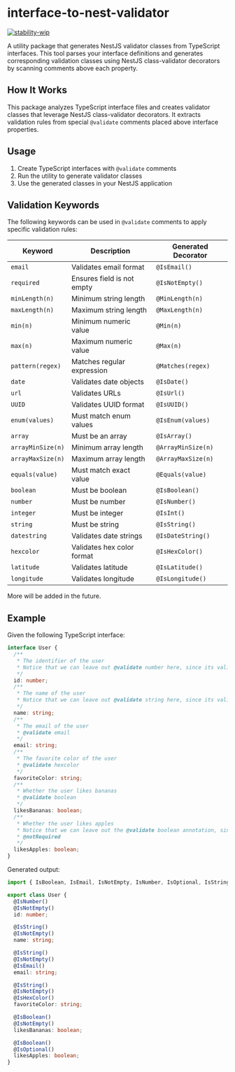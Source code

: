 # interface-to-nest-validator

[![stability-wip](https://img.shields.io/badge/stability-wip-lightgrey.svg)]()

A utility package that generates NestJS validator classes from TypeScript interfaces. This tool parses your interface definitions and generates corresponding validation classes using NestJS class-validator decorators by scanning comments above each property.

## How It Works

This package analyzes TypeScript interface files and creates validator classes that leverage NestJS class-validator decorators. It extracts validation rules from special `@validate` comments placed above interface properties.

## Usage

1. Create TypeScript interfaces with `@validate` comments
2. Run the utility to generate validator classes
3. Use the generated classes in your NestJS application

## Validation Keywords

The following keywords can be used in `@validate` comments to apply specific validation rules:

| Keyword           | Description                | Generated Decorator |
| ----------------- | -------------------------- | ------------------- |
| `email`           | Validates email format     | `@IsEmail()`        |
| `required`        | Ensures field is not empty | `@IsNotEmpty()`     |
| `minLength(n)`    | Minimum string length      | `@MinLength(n)`     |
| `maxLength(n)`    | Maximum string length      | `@MaxLength(n)`     |
| `min(n)`          | Minimum numeric value      | `@Min(n)`           |
| `max(n)`          | Maximum numeric value      | `@Max(n)`           |
| `pattern(regex)`  | Matches regular expression | `@Matches(regex)`   |
| `date`            | Validates date objects     | `@IsDate()`         |
| `url`             | Validates URLs             | `@IsUrl()`          |
| `UUID`            | Validates UUID format      | `@IsUUID()`         |
| `enum(values)`    | Must match enum values     | `@IsEnum(values)`   |
| `array`           | Must be an array           | `@IsArray()`        |
| `arrayMinSize(n)` | Minimum array length       | `@ArrayMinSize(n)`  |
| `arrayMaxSize(n)` | Maximum array length       | `@ArrayMaxSize(n)`  |
| `equals(value)`   | Must match exact value     | `@Equals(value)`    |
| `boolean`         | Must be boolean            | `@IsBoolean()`      |
| `number`          | Must be number             | `@IsNumber()`       |
| `integer`         | Must be integer            | `@IsInt()`          |
| `string`          | Must be string             | `@IsString()`       |
| `datestring`      | Validates date strings     | `@IsDateString()`   |
| `hexcolor`        | Validates hex color format | `@IsHexColor()`     |
| `latitude`        | Validates latitude         | `@IsLatitude()`     |
| `longitude`       | Validates longitude        | `@IsLongitude()`    |

More will be added in the future.

## Example

Given the following TypeScript interface:

```typescript
interface User {
  /**
   * The identifier of the user
   * Notice that we can leave out @validate number here, since its validation is derived from the type
   */
  id: number;
  /**
   * The name of the user
   * Notice that we can leave out @validate string here, since its validation is derived from the type
   */
  name: string;
  /**
   * The email of the user
   * @validate email
   */
  email: string;
  /**
   * The favorite color of the user
   * @validate hexcolor
   */
  favoriteColor: string;
  /**
   * Whether the user likes bananas
   * @validate boolean
   */
  likesBananas: boolean;
  /**
   * Whether the user likes apples
   * Notice that we can leave out the @validate boolean annotation, since its validation is dereived from the type
   * @notRequired
   */
  likesApples: boolean;
}
```

Generated output:

```typescript
import { IsBoolean, IsEmail, IsNotEmpty, IsNumber, IsOptional, IsString } from "class-validator";

export class User {
  @IsNumber()
  @IsNotEmpty()
  id: number;

  @IsString()
  @IsNotEmpty()
  name: string;

  @IsString()
  @IsNotEmpty()
  @IsEmail()
  email: string;

  @IsString()
  @IsNotEmpty()
  @IsHexColor()
  favoriteColor: string;

  @IsBoolean()
  @IsNotEmpty()
  likesBananas: boolean;

  @IsBoolean()
  @IsOptional()
  likesApples: boolean;
}
```
